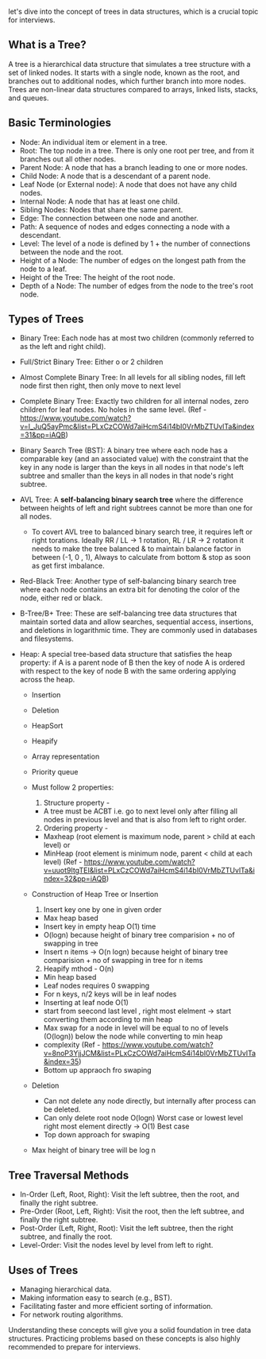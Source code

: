let's dive into the concept of trees in data structures, which is a crucial topic for interviews.

## What is a Tree?

A tree is a hierarchical data structure that simulates a tree structure with a set of linked nodes. It starts with a single node, known as the root, and branches out to additional nodes, which further branch into more nodes. Trees are non-linear data structures compared to arrays, linked lists, stacks, and queues.

## Basic Terminologies

- Node: An individual item or element in a tree.
- Root: The top node in a tree. There is only one root per tree, and from it branches out all other nodes.
- Parent Node: A node that has a branch leading to one or more nodes.
- Child Node: A node that is a descendant of a parent node.
- Leaf Node (or External node): A node that does not have any child nodes.
- Internal Node: A node that has at least one child.
- Sibling Nodes: Nodes that share the same parent.
- Edge: The connection between one node and another.
- Path: A sequence of nodes and edges connecting a node with a descendant.
- Level: The level of a node is defined by 1 + the number of connections between the node and the root.
- Height of a Node: The number of edges on the longest path from the node to a leaf.
- Height of the Tree: The height of the root node.
- Depth of a Node: The number of edges from the node to the tree's root node.

## Types of Trees 

- Binary Tree: Each node has at most two children (commonly referred to as the left and right child).

- Full/Strict Binary Tree: Either o or 2 children

- Almost Complete Binary Tree: In all levels for all sibling nodes, fill left node first then right, then only move to next level

- Complete Binary Tree: Exactly two children for all internal nodes, zero children for leaf nodes. No holes in the same level.
(Ref - https://www.youtube.com/watch?v=I_JuQ5ayPmc&list=PLxCzCOWd7aiHcmS4i14bI0VrMbZTUvlTa&index=31&pp=iAQB)

- Binary Search Tree (BST): A binary tree where each node has a comparable key (and an associated value) with the constraint that the key in any node is larger than the keys in all nodes in that node's left subtree and smaller than the keys in all nodes in that node's right subtree.

- AVL Tree: A **self-balancing binary search tree** where the difference between heights of left and right subtrees cannot be more than one for all nodes.
    - To covert AVL tree to balanced binary search tree, it requires left or right torations. Ideally
      RR / LL -> 1 rotation, RL / LR -> 2 rotation it needs to make the tree balanced & to maintain balance factor in between (-1, 0 , 1), Always to calculate from bottom & stop as soon as get first imbalance.

- Red-Black Tree: Another type of self-balancing binary search tree where each node contains an extra bit for denoting the color of the node, either red or black.

- B-Tree/B+ Tree: These are self-balancing tree data structures that maintain sorted data and allow searches, sequential access, insertions, and deletions in logarithmic time. They are commonly used in databases and filesystems.

- Heap: A special tree-based data structure that satisfies the heap property: if A is a parent node of B then the key of node A is ordered with respect to the key of node B with the same ordering applying across the heap.
    - Insertion
    - Deletion
    - HeapSort
    - Heapify
    - Array representation
    - Priority queue
 
    - Must follow 2 properties:
      1. Structure property - 
        - A tree must be ACBT 
        i.e. go to next level only after filling all nodes in previous level and 
        that is also from left to right order.
      2. Ordering property - 
        - Maxheap (root element is maximum node, parent > child at each level) or 
        - MinHeap (root element is minimum node, parent < child at each level)
      (Ref - https://www.youtube.com/watch?v=uuot9ItgTEI&list=PLxCzCOWd7aiHcmS4i14bI0VrMbZTUvlTa&index=32&pp=iAQB)

    - Construction of Heap Tree or Insertion
      1. Insert key one by one in given order 
        - Max heap based
        - Insert key in empty heap O(1) time
        - O(logn) because height of binary tree comparision + no of swapping in tree
        - Insert n items -> O(n logn) because height of binary tree comparision + no of swapping in tree for n items
        
      2. Heapify mthod - O(n)
        - Min heap based
        - Leaf nodes requires 0 swapping
        - For n keys, n/2 keys will be in leaf nodes
        - Inserting at leaf node O(1)
        - start from seecond last level , right most elelment -> start converting them according to min heap
        - Max swap for a node in level will be equal to no of levels (O(logn)) below the node while converting to min heap 
        - complexity (Ref - https://www.youtube.com/watch?v=8noP3YjjJCM&list=PLxCzCOWd7aiHcmS4i14bI0VrMbZTUvlTa&index=35)
        - Bottom up appraoch fro swaping

    - Deletion 
      - Can not delete any node directly, but internally after process can be deleted.
      - Can only delete root node O(logn) Worst case or lowest level right most element directly -> O(1) Best case
      - Top down approach for swaping



    - Max height of binary tree will be log n

## Tree Traversal Methods

- In-Order (Left, Root, Right): Visit the left subtree, then the root, and finally the right subtree.
- Pre-Order (Root, Left, Right): Visit the root, then the left subtree, and finally the right subtree.
- Post-Order (Left, Right, Root): Visit the left subtree, then the right subtree, and finally the root.
- Level-Order: Visit the nodes level by level from left to right.

## Uses of Trees

- Managing hierarchical data.
- Making information easy to search (e.g., BST).
- Facilitating faster and more efficient sorting of information.
- For network routing algorithms.

Understanding these concepts will give you a solid foundation in tree data structures. Practicing problems based on these concepts is also highly recommended to prepare for interviews.
